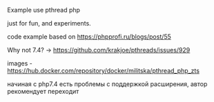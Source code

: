 Example use pthread php

just for fun, and experiments.

code example based on https://phpprofi.ru/blogs/post/55

Why not 7.4? -> https://github.com/krakjoe/pthreads/issues/929


images - https://hub.docker.com/repository/docker/militska/pthread_php_zts

начиная с php7.4 есть проблемы с поддержкой расширения, автор рекомендует
переходит  
